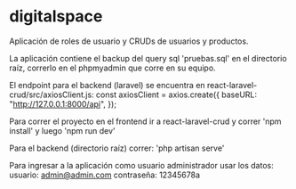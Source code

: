 # digitalspace
Aplicación de roles de usuario y CRUDs de usuarios y productos.

La aplicación contiene el backup del query sql 'pruebas.sql' en el directorio raíz, correrlo en el 
phpmyadmin que corre en su equipo.

El endpoint para el backend (laravel) se encuentra en react-laravel-crud/src/axiosClient.js: 
const axiosClient = axios.create({
    baseURL: "http://127.0.0.1:8000/api",
});

Para correr el proyecto en el frontend ir a react-laravel-crud y correr 'npm install' y luego
'npm run dev'

Para el backend (directorio raíz) correr: 'php artisan serve'

Para ingresar a la aplicación como usuario administrador usar los datos:
usuario: admin@admin.com
contraseña: 12345678a